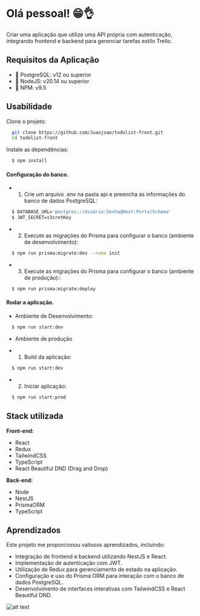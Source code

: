 # Olá pessoal! 😁👌

Criar uma aplicação que utilize uma API própria com autenticação, integrando frontend e backend para gerenciar tarefas estilo Trello.

## Requisitos da Aplicação

- 🐘 PostgreSQL: v12 ou superior
- 📗 NodeJS: v20.14 ou superior
- 💉 NPM: v9.5

## Usabilidade

Clone o projeto:

```bash
  git clone https://github.com/Juaojoao/todolist-front.git
  cd todolist-front
```

Instale as dependências:

```bash
  $ npm install
```

#### Configuração do banco.

- 1.  Crie um arquivo .env na pasta api e preencha as informações do banco de dados PostgreSQL:

```bash
  $ DATABASE_URL='postgres://Usuário:Senha@Host:Porta/Schema'
  $ JWT_SECRET=s3cretKey
```

- 2. Execute as migrações do Prisma para configurar o banco (ambiente de desenvolvimento):

```bash
  $ npm run prisma:migrate:dev --name init

```

- 3. Execute as migrações do Prisma para configurar o banco (ambiente de produção)::

```bash
  $ npm run prisma:migrate:deploy
```

#### Rodar a aplicação.

- Ambiente de Desenvolvimento:

```bash
  $ npm run start:dev
```

- Ambiente de produção

- 1. Build da aplicação:

```bash
  $ npm run start:dev
```

- 2. Iniciar aplicação:

```bash
  $ npm run start:prod
```

## Stack utilizada

**Front-end:**

- React
- Redux
- TailwindCSS
- TypeScript
- React Beautiful DND (Drag and Drop)

**Back-end:**

- Node
- NestJS
- PrismaORM
- TypeScript

## Aprendizados

Este projeto me proporcionou valiosos aprendizados, incluindo:

- Integração de frontend e backend utilizando NestJS e React.
- Implementação de autenticação com JWT.
- Utilização de Redux para gerenciamento de estado na aplicação.
- Configuração e uso do Prisma ORM para interação com o banco de dados PostgreSQL.
- Desenvolvimento de interfaces interativas com TailwindCSS e React Beautiful DND.

![alt text](https://media.giphy.com/media/v1.Y2lkPTc5MGI3NjExeDAzNG43bmp6MGtqbHIycjQxMml6NGE5eHhpbzh3Y2Q1cGwxdm9mMCZlcD12MV9pbnRlcm5hbF9naWZfYnlfaWQmY3Q9Zw/xT0GqEkbTfaE5meNNe/giphy.gif)
